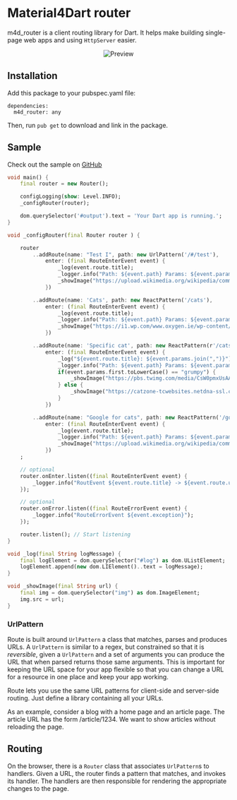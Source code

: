 # Material4Dart router

m4d_router is a client routing library for Dart. It helps make building
single-page web apps and using `HttpServer` easier.

<p align="center">
    <img src="https://raw.githubusercontent.com/MikeMitterer/m4d_router/blob/master/doc/images/m4d_router.gif" alt="Preview" />
</p>

## Installation

Add this package to your pubspec.yaml file:

    dependencies:
      m4d_router: any

Then, run `pub get` to download and link in the package.

## Sample

Check out the sample on [GitHub](https://github.com/MikeMitterer/m4d_router/tree/route_version/example/browser)

```dart
void main() {
    final router = new Router();

    configLogging(show: Level.INFO);
    _configRouter(router);

    dom.querySelector('#output').text = 'Your Dart app is running.';
}

void _configRouter(final Router router ) {

    router
        ..addRoute(name: "Test I", path: new UrlPattern('/#/test'),
            enter: (final RouteEnterEvent event) {
                _log(event.route.title);
                _logger.info("Path: ${event.path} Params: ${event.params.join(",")}");
                _showImage("https://upload.wikimedia.org/wikipedia/commons/1/11/Test-Logo.svg");
            })

        ..addRoute(name: 'Cats', path: new ReactPattern('/cats'),
            enter: (final RouteEnterEvent event) {
                _log(event.route.title);
                _logger.info("Path: ${event.path} Params: ${event.params.join(",")}");
                _showImage("https://i1.wp.com/www.oxygen.ie/wp-content/uploads/2016/11/main_1500.jpg?resize=750%2C400");
            })

        ..addRoute(name: 'Specific cat', path: new ReactPattern(r'/cats/(\w+)'),
            enter: (final RouteEnterEvent event) {
                _log("${event.route.title}: ${event.params.join(",")}");
                _logger.info("Path: ${event.path} Params: ${event.params.join(",")}");
                if(event.params.first.toLowerCase() == "grumpy") {
                    _showImage("https://pbs.twimg.com/media/CsW0pmxUsAAuvEN.jpg");
                } else {
                    _showImage("https://catzone-tcwebsites.netdna-ssl.com/wp-content/uploads/2014/09/453768-cats-cute.jpg");
                }
            })

        ..addRoute(name: "Google for cats", path: new ReactPattern('/google'),
            enter: (final RouteEnterEvent event) {
                _log(event.route.title);
                _logger.info("Path: ${event.path} Params: ${event.params.join(",")}");
                _showImage("https://upload.wikimedia.org/wikipedia/commons/a/a5/Google_Chrome_icon_%28September_2014%29.svg");
            })
    ;

    // optional
    router.onEnter.listen((final RouteEnterEvent event) {
        _logger.info("RoutEvent ${event.route.title} -> ${event.route.urlPattern.pattern}");
    });

    // optional
    router.onError.listen((final RouteErrorEvent event) {
        _logger.info("RouteErrorEvent ${event.exception}");
    });

    router.listen(); // Start listening
}

void _log(final String logMessage) {
    final logElement = dom.querySelector("#log") as dom.UListElement;
    logElement.append(new dom.LIElement()..text = logMessage);
}

void _showImage(final String url) {
    final img = dom.querySelector("img") as dom.ImageElement;
    img.src = url;
}
```

### UrlPattern

Route is built around `UrlPattern` a class that matches, parses and produces
URLs. A `UrlPattern` is similar to a regex, but constrained so that it is
_reversible_, given a `UrlPattern` and a set of arguments you can produce the
URL that when parsed returns those same arguments. This is important for keeping
the URL space for your app flexible so that you can change a URL for a resource
in one place and keep your app working.

Route lets you use the same URL patterns for client-side and server-side
routing. Just define a library containing all your URLs.

As an example, consider a blog with a home page and an article page. The article
URL has the form /article/1234. We want to show articles without reloading the
page.

## Routing

On the browser, there is a `Router` class that associates `UrlPattern`s
to handlers. Given a URL, the router finds a pattern that matches, and invokes
its handler. The handlers
are then responsible for rendering the appropriate changes to the page.

